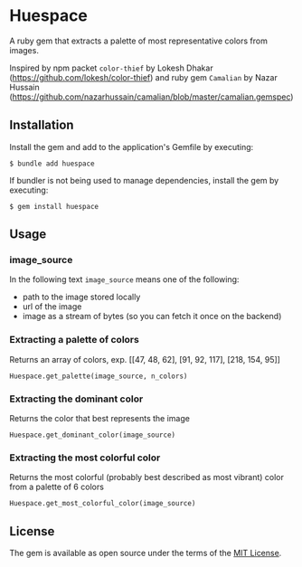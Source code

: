 # Huespace

A ruby gem that extracts a palette of most representative colors from images.

Inspired by npm packet `color-thief` by Lokesh Dhakar (https://github.com/lokesh/color-thief) and ruby gem `Camalian` by Nazar Hussain (https://github.com/nazarhussain/camalian/blob/master/camalian.gemspec)

## Installation

Install the gem and add to the application's Gemfile by executing:

    $ bundle add huespace

If bundler is not being used to manage dependencies, install the gem by executing:

    $ gem install huespace

## Usage

### image_source

In the following text `image_source` means one of the following:
- path to the image stored locally
- url of the image
- image as a stream of bytes (so you can fetch it once on the backend)

### Extracting a palette of colors
Returns an array of colors, exp. [[47, 48, 62], [91, 92, 117], [218, 154, 95]]

`Huespace.get_palette(image_source, n_colors)`

### Extracting the dominant color
Returns the color that best represents the image

`Huespace.get_dominant_color(image_source)`

### Extracting the most colorful color
Returns the most colorful (probably best described as most vibrant) color from a palette of 6 colors

`Huespace.get_most_colorful_color(image_source)`

## License

The gem is available as open source under the terms of the [MIT License](https://opensource.org/licenses/MIT).
